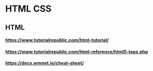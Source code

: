 # HTML CSS


## HTML
#### https://www.tutorialrepublic.com/html-tutorial/
#### https://www.tutorialrepublic.com/html-reference/html5-tags.php
#### https://docs.emmet.io/cheat-sheet/
